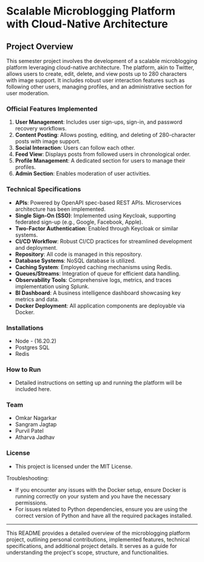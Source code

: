 # Scalable Microblogging Platform with Cloud-Native Architecture

## Project Overview

This semester project involves the development of a scalable microblogging platform leveraging cloud-native architecture. The platform, akin to Twitter, allows users to create, edit, delete, and view posts up to 280 characters with image support. It includes robust user interaction features such as following other users, managing profiles, and an administrative section for user moderation.

### Official Features Implemented
1. **User Management**: Includes user sign-ups, sign-in, and password recovery workflows.
2. **Content Posting**: Allows posting, editing, and deleting of 280-character posts with image support.
3. **Social Interaction**: Users can follow each other.
4. **Feed View**: Displays posts from followed users in chronological order.
5. **Profile Management**: A dedicated section for users to manage their profiles.
6. **Admin Section**: Enables moderation of user activities.

### Technical Specifications
- **APIs**: Powered by OpenAPI spec-based REST APIs. Microservices architecture has been implemented.
- **Single Sign-On (SSO)**: Implemented using Keycloak, supporting federated sign-up (e.g., Google, Facebook, Apple).
- **Two-Factor Authentication**: Enabled through Keycloak or similar systems.
- **CI/CD Workflow**: Robust CI/CD practices for streamlined development and deployment.
- **Repository**: All code is managed in this repository.
- **Database Systems**: NoSQL database is utilized.
- **Caching System**: Employed caching mechanisms using Redis.
- **Queues/Streams**: Integration of queue for efficient data handling.
- **Observability Tools**: Comprehensive logs, metrics, and traces implementation using Splunk.
- **BI Dashboard**: A business intelligence dashboard showcasing key metrics and data.
- **Docker Deployment**: All application components are deployable via Docker.


### Installations 
- Node - (16.20.2)
- Postgres SQL
- Redis
  
### How to Run
- Detailed instructions on setting up and running the platform will be included here.
  
### Team

- Omkar Nagarkar
- Sangram Jagtap
- Purvil Patel
- Atharva Jadhav
  
### License
- This project is licensed under the MIT License.

Troubleshooting:     
- If you encounter any issues with the Docker setup, ensure Docker is running correctly on your system and you have the necessary permissions.     
- For issues related to Python dependencies, ensure you are using the correct version of Python and have all the required packages installed.    

---

This README provides a detailed overview of the microblogging platform project, outlining personal contributions, implemented features, technical specifications, and additional project details. It serves as a guide for understanding the project's scope, structure, and functionalities.
